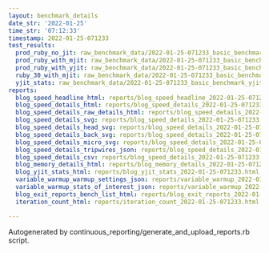 ```yaml
---
layout: benchmark_details
date_str: '2022-01-25'
time_str: '07:12:33'
timestamp: 2022-01-25-071233
test_results:
  prod_ruby_no_jit: raw_benchmark_data/2022-01-25-071233_basic_benchmark_prod_ruby_no_jit.json
  prod_ruby_with_mjit: raw_benchmark_data/2022-01-25-071233_basic_benchmark_prod_ruby_with_mjit.json
  prod_ruby_with_yjit: raw_benchmark_data/2022-01-25-071233_basic_benchmark_prod_ruby_with_yjit.json
  ruby_30_with_mjit: raw_benchmark_data/2022-01-25-071233_basic_benchmark_ruby_30_with_mjit.json
  yjit_stats: raw_benchmark_data/2022-01-25-071233_basic_benchmark_yjit_stats.json
reports:
  blog_speed_headline_html: reports/blog_speed_headline_2022-01-25-071233.html
  blog_speed_details_html: reports/blog_speed_details_2022-01-25-071233.html
  blog_speed_details_raw_details_html: reports/blog_speed_details_2022-01-25-071233.raw_details.html
  blog_speed_details_svg: reports/blog_speed_details_2022-01-25-071233.svg
  blog_speed_details_head_svg: reports/blog_speed_details_2022-01-25-071233.head.svg
  blog_speed_details_back_svg: reports/blog_speed_details_2022-01-25-071233.back.svg
  blog_speed_details_micro_svg: reports/blog_speed_details_2022-01-25-071233.micro.svg
  blog_speed_details_tripwires_json: reports/blog_speed_details_2022-01-25-071233.tripwires.json
  blog_speed_details_csv: reports/blog_speed_details_2022-01-25-071233.csv
  blog_memory_details_html: reports/blog_memory_details_2022-01-25-071233.html
  blog_yjit_stats_html: reports/blog_yjit_stats_2022-01-25-071233.html
  variable_warmup_warmup_settings_json: reports/variable_warmup_2022-01-25-071233.warmup_settings.json
  variable_warmup_stats_of_interest_json: reports/variable_warmup_2022-01-25-071233.stats_of_interest.json
  blog_exit_reports_bench_list_html: reports/blog_exit_reports_2022-01-25-071233.bench_list.html
  iteration_count_html: reports/iteration_count_2022-01-25-071233.html

---
```

Autogenerated by continuous_reporting/generate_and_upload_reports.rb script.
